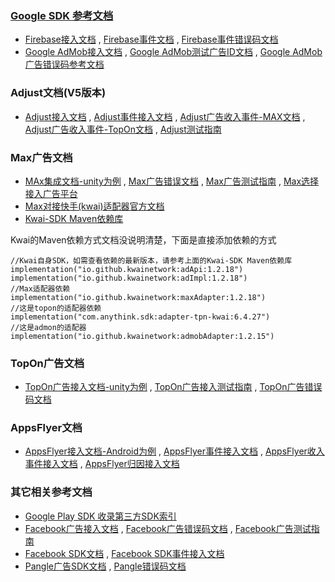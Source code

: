 ### [Google SDK 参考文档](https://firebase.google.com/docs/run?hl=zh-cn) 

  + [Firebase接入文档](https://firebase.google.com/docs/android/setup?hl=zh-cn) , [Firebase事件文档](https://firebase.google.com/docs/analytics/get-started?hl=zh-cn&platform=android) , [Firebase事件错误码文档](https://firebase.google.com/docs/analytics/errors?hl=zh-cn)
  + [Google AdMob接入文档](https://firebase.google.com/docs/admob?hl=zh-cn) , [Google AdMob测试广告ID文档](https://developers.google.com/admob/android/test-ads?hl=zh-cn) , [Google AdMob广告错误码参考文档](https://developers.google.com/admob/android/reference/com/google/android/gms/ads/AdRequest?hl=zh-cn#ERROR_CODE_INTERNAL_ERROR)
    

### Adjust文档(V5版本)

  + [Adjust接入文档](https://dev.adjust.com/en/sdk) , [Adjust事件接入文档](https://dev.adjust.com/zh/sdk/android/features/events) , [Adjust广告收入事件-MAX文档](https://dev.adjust.com/en/sdk/testing/event-recording) , [Adjust广告收入事件-TopOn文档](https://dev.adjust.com/zh/sdk/android/integrations/topon) , [Adjust测试指南](https://dev.adjust.com/en/sdk/testing/event-recording)


### Max广告文档

  + [MAx集成文档-unity为例](https://developers.axon.ai/zh/max/unity/overview/integration/) , [Max广告错误文档](https://developers.axon.ai/zh/max/unity/overview/error-handling/) , [Max广告测试指南](https://developers.axon.ai/zh/max/unity/testing-networks/mediation-debugger/) , [Max选择接入广告平台](https://developers.axon.ai/zh/max/android/preparing-mediated-networks)
  + [Max对接快手(kwai)适配器官方文档](https://docs.qingque.cn/d/home/eZQC3WlIjed3sTY4UVMl07Fqz?identityId=2Ez7ByR2eFI#section=h.e8mhdvvnhkir)
  + [Kwai-SDK Maven依赖库](https://central.sonatype.com/search?q=io.github.kwainetwork)
    
Kwai的Maven依赖方式文档没说明清楚，下面是直接添加依赖的方式

```
//Kwai自身SDK，如需查看依赖的最新版本，请参考上面的Kwai-SDK Maven依赖库
implementation("io.github.kwainetwork:adApi:1.2.18")
implementation("io.github.kwainetwork:adImpl:1.2.18")
//Max适配器依赖
implementation("io.github.kwainetwork:maxAdapter:1.2.18")
//这是topon的适配器依赖
implementation("com.anythink.sdk:adapter-tpn-kwai:6.4.27")
//这是admon的适配器
implementation("io.github.kwainetwork:admobAdapter:1.2.15")

```

### TopOn广告文档

  + [TopOn广告接入文档-unity为例](https://help.toponad.net/cn/docs/wHwXTU) , [TopOn广告接入测试指南](https://help.toponad.net/cn/docs/5xiiue) , [TopOn广告错误码文档](https://help.toponad.net/cn/docs/qYfOSS)


### AppsFlyer文档

  + [AppsFlyer接入文档-Android为例](https://dev.appsflyer.com/hc/docs/android-sdk) , [AppsFlyer事件接入文档](https://dev.appsflyer.com/hc/docs/in-app-events-android) , [AppsFlyer收入事件接入文档](https://dev.appsflyer.com/hc/docs/ad-revenue-1) , [AppsFlyer归因接入文档](https://dev.appsflyer.com/hc/docs/conversion-data-android#organic-vs-non-organic-conversions)


### 其它相关参考文档

  + [Google Play SDK 收录第三方SDK索引](https://play.google.com/sdks)
  + [Facebook广告接入文档](https://developers.facebook.com/docs/audience-network/setting-up/platform-setup/android/add-sdk?locale=zh_CN) , [Facebook广告错误码文档](https://developers.facebook.com/docs/audience-network/setting-up/test/checklist-errors#errors) , [Facebook广告测试指南](https://developers.facebook.com/docs/audience-network/setting-up/test/test-device)
  + [Facebook SDK文档](https://developers.facebook.com/docs/android/componentsdks) , [Facebook SDK事件接入文档](https://developers.facebook.com/docs/app-events/getting-started-app-events-android)
  + [Pangle广告SDK文档](https://www.pangleglobal.com/zh/integration/integrate-pangle-sdk-for-android) , [Pangle错误码文档](https://www.pangleglobal.com/zh/integration/error-code)
  
